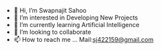 - 👋 Hi, I’m Swapnajit Sahoo
- 👀 I’m interested in Developing New Projects
- 🌱 I’m currently learning Artificial Intelligence
- 💞️ I’m looking to collaborate
- 📫 How to reach me ... Mail:sj422159@gmail.com 

<!---
sj422159/sj422159 is a ✨ special ✨ repository because its `README.md` (this file) appears on your GitHub profile.
You can click the Preview link to take a look at your changes.
--->
